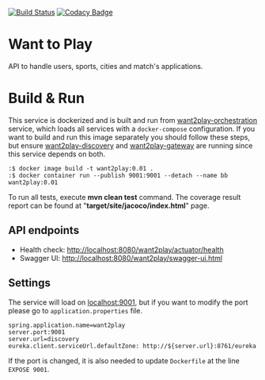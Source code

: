 [![Build Status](https://travis-ci.org/maguero/want2play.svg?branch=master)](https://travis-ci.org/maguero/want2play)
[![Codacy Badge](https://api.codacy.com/project/badge/Grade/79457d379ac9400c86d0a643eed698b1)](https://www.codacy.com/manual/maguero/want2play?utm_source=github.com&amp;utm_medium=referral&amp;utm_content=maguero/want2play&amp;utm_campaign=Badge_Grade)

# Want to Play

API to handle users, sports, cities and match's applications.

# Build & Run

This service is dockerized and is built and run from [want2play-orchestration](https://github.com/maguero/want2play-orchestration) service, which loads all services with a `docker-compose` configuration. If you want to build and run this image separately you should follow these steps, but ensure [want2play-discovery](https://github.com/maguero/want2play-discovery) and [want2play-gateway](https://github.com/maguero/want2play-gateway) are running since this service depends on both.

```
:$ docker image build -t want2play:0.01 .
:$ docker container run --publish 9001:9001 --detach --name bb want2play:0.01
```
To run all tests, execute **mvn clean test** command. The coverage result report can be found at "**target/site/jacoco/index.html**" page.

## API endpoints
* Health check: [http://localhost:8080/want2play/actuator/health](http://localhost:8080/want2play/actuator/health)
* Swagger UI: [http://localhost:8080/want2play/swagger-ui.html](http://localhost:8080/want2play/swagger-ui.html)

## Settings

The service will load on [localhost:9001](http://localhost:9001/), but if you want to modify the port please go to `application.properties` file.

```
spring.application.name=want2play
server.port:9001
server.url=discovery
eureka.client.serviceUrl.defaultZone: http://${server.url}:8761/eureka
```

If the port is changed, it is also needed to update `Dockerfile` at the line `EXPOSE 9001`.
